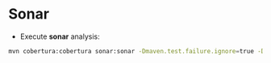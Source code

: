 # Sonar

* Execute **sonar** analysis:

```bash
mvn cobertura:cobertura sonar:sonar -Dmaven.test.failure.ignore=true -Dsonar.skippedModules=snz-parent -e -Ptest
```
